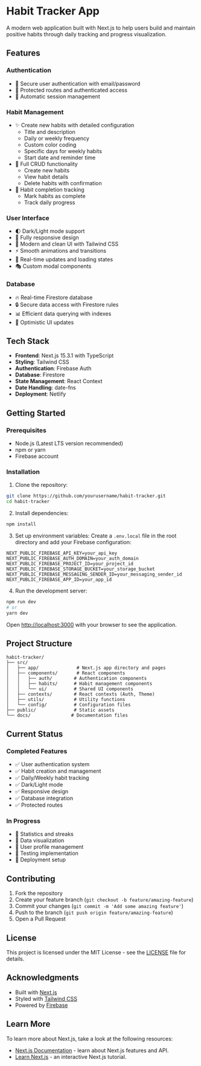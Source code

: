 # Habit Tracker App

A modern web application built with Next.js to help users build and maintain positive habits through daily tracking and progress visualization.

## Features

### Authentication

- 🔐 Secure user authentication with email/password
- 🚪 Protected routes and authenticated access
- 🔄 Automatic session management

### Habit Management

- ✨ Create new habits with detailed configuration
  - Title and description
  - Daily or weekly frequency
  - Custom color coding
  - Specific days for weekly habits
  - Start date and reminder time
- 📝 Full CRUD functionality
  - Create new habits
  - View habit details
  - Delete habits with confirmation
- 🎯 Habit completion tracking
  - Mark habits as complete
  - Track daily progress

### User Interface

- 🌓 Dark/Light mode support
- 📱 Fully responsive design
- 🎨 Modern and clean UI with Tailwind CSS
- ⚡ Smooth animations and transitions
- 🔄 Real-time updates and loading states
- 🎭 Custom modal components

### Database

- 🔥 Real-time Firestore database
- 🔒 Secure data access with Firestore rules
- 📊 Efficient data querying with indexes
- 🔄 Optimistic UI updates

## Tech Stack

- **Frontend**: Next.js 15.3.1 with TypeScript
- **Styling**: Tailwind CSS
- **Authentication**: Firebase Auth
- **Database**: Firestore
- **State Management**: React Context
- **Date Handling**: date-fns
- **Deployment**: Netlify

## Getting Started

### Prerequisites

- Node.js (Latest LTS version recommended)
- npm or yarn
- Firebase account

### Installation

1. Clone the repository:

```bash
git clone https://github.com/yourusername/habit-tracker.git
cd habit-tracker
```

2. Install dependencies:

```bash
npm install

```

3. Set up environment variables:
   Create a `.env.local` file in the root directory and add your Firebase configuration:

```
NEXT_PUBLIC_FIREBASE_API_KEY=your_api_key
NEXT_PUBLIC_FIREBASE_AUTH_DOMAIN=your_auth_domain
NEXT_PUBLIC_FIREBASE_PROJECT_ID=your_project_id
NEXT_PUBLIC_FIREBASE_STORAGE_BUCKET=your_storage_bucket
NEXT_PUBLIC_FIREBASE_MESSAGING_SENDER_ID=your_messaging_sender_id
NEXT_PUBLIC_FIREBASE_APP_ID=your_app_id
```

4. Run the development server:

```bash
npm run dev
# or
yarn dev
```

Open [http://localhost:3000](http://localhost:3000) with your browser to see the application.

## Project Structure

```
habit-tracker/
├── src/
│   ├── app/              # Next.js app directory and pages
│   ├── components/       # React components
│   │   ├── auth/        # Authentication components
│   │   ├── habits/      # Habit management components
│   │   └── ui/          # Shared UI components
│   ├── contexts/        # React contexts (Auth, Theme)
│   ├── utils/           # Utility functions
│   └── config/          # Configuration files
├── public/              # Static assets
└── docs/               # Documentation files
```

## Current Status

### Completed Features

- ✅ User authentication system
- ✅ Habit creation and management
- ✅ Daily/Weekly habit tracking
- ✅ Dark/Light mode
- ✅ Responsive design
- ✅ Database integration
- ✅ Protected routes

### In Progress

- 🚧 Statistics and streaks
- 🚧 Data visualization
- 🚧 User profile management
- 🚧 Testing implementation
- 🚧 Deployment setup

## Contributing

1. Fork the repository
2. Create your feature branch (`git checkout -b feature/amazing-feature`)
3. Commit your changes (`git commit -m 'Add some amazing feature'`)
4. Push to the branch (`git push origin feature/amazing-feature`)
5. Open a Pull Request

## License

This project is licensed under the MIT License - see the [LICENSE](LICENSE) file for details.

## Acknowledgments

- Built with [Next.js](https://nextjs.org)
- Styled with [Tailwind CSS](https://tailwindcss.com)
- Powered by [Firebase](https://firebase.google.com)

## Learn More

To learn more about Next.js, take a look at the following resources:

- [Next.js Documentation](https://nextjs.org/docs) - learn about Next.js features and API.
- [Learn Next.js](https://nextjs.org/learn) - an interactive Next.js tutorial.


